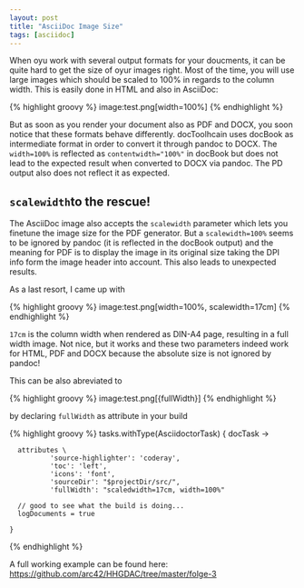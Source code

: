 ```yaml
---
layout: post
title: "AsciiDoc Image Size"
tags: [asciidoc]
---
```


When oyu work with several output formats for your doucments, it can be quite hard to get the size of oyur images right.
Most of the time, you will use large images which should be scaled to 100% in regards to the column width.
This is easily done in HTML and also in AsciiDoc:

{% highlight groovy %}
    image:test.png[width=100%]
{% endhighlight %}
    
But as soon as you render your document also as PDF and DOCX, you soon notice that these formats behave differently.
docToolhcain uses docBook as intermediate format in order to convert it through pandoc to DOCX.
The `width=100%` is reflected as `contentwidth="100%"` in docBook but does not lead to the expected result when converted to DOCX via pandoc. The PD  output also does not reflect it as expected.

## `scalewidth`to the rescue!

The AsciiDoc image also accepts the `scalewidth` parameter which lets you finetune the image size for the PDF generator.
But a `scalewidth=100%` seems to be ignored by pandoc (it is reflected in the docBook output) and the meaning for PDF is to display the image in its original size taking the DPI info form the image header into account. 
This also leads to unexpected results.
 
As a last resort, I came up with 

{% highlight groovy %}
    image:test.png[width=100%, scalewidth=17cm]
{% endhighlight %}
    
`17cm` is the column width when rendered as DIN-A4 page, resulting in a full width image.
Not nice, but it works and these two parameters indeed work for HTML, PDF and DOCX because the absolute size is not ignored by pandoc!

This can be also abreviated to 

{% highlight groovy %}
    image:test.png[{fullWidth}]
{% endhighlight %}
    
by declaring `fullWidth` as attribute in your build

{% highlight groovy %}
    tasks.withType(AsciidoctorTask) { docTask ->
    
      attributes \
              'source-highlighter': 'coderay',
              'toc': 'left',
              'icons': 'font',
              'sourceDir': "$projectDir/src/",
              'fullWidth': "scaledwidth=17cm, width=100%"
    
      // good to see what the build is doing...
      logDocuments = true
    
    }
{% endhighlight %}

A full working example can be found here: https://github.com/arc42/HHGDAC/tree/master/folge-3

